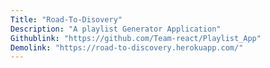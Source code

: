 ```yaml
---
Title: "Road-To-Disovery"
Description: "A playlist Generator Application"
Githublink: "https://github.com/Team-react/Playlist_App"
Demolink: "https://road-to-discovery.herokuapp.com/"
---
```


